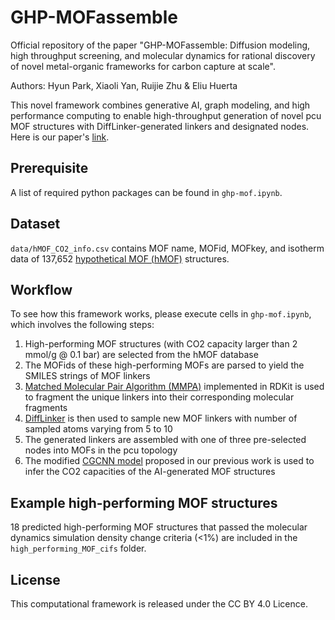 # GHP-MOFassemble

Official repository of the paper "GHP-MOFassemble: Diffusion modeling, high throughput screening, and molecular dynamics for rational discovery of novel metal-organic frameworks for carbon capture at scale".

Authors: Hyun Park, Xiaoli Yan, Ruijie Zhu & Eliu Huerta

This novel framework combines generative AI, graph modeling, and high performance computing to enable high-throughput generation of novel pcu MOF structures with DiffLinker-generated linkers and designated nodes. Here is our paper's [link](https://www.nature.com/articles/s42004-023-01090-2).

## Prerequisite

A list of required python packages can be found in `ghp-mof.ipynb`.

## Dataset

`data/hMOF_CO2_info.csv` contains MOF name, MOFid, MOFkey, and isotherm data of 137,652 [hypothetical MOF (hMOF)](https://mof.tech.northwestern.edu/databases) structures.

## Workflow
To see how this framework works, please execute cells in `ghp-mof.ipynb`, which involves the following steps:
1. High-performing MOF structures (with CO2 capacity larger than 2 mmol/g @ 0.1 bar) are selected from the hMOF database
2. The MOFids of these high-performing MOFs are parsed to yield the SMILES strings of MOF linkers
3. [Matched Molecular Pair Algorithm (MMPA)](https://www.rdkit.org/docs/source/rdkit.Chem.rdMMPA.html) implemented in RDKit is used to fragment the unique linkers into their corresponding molecular fragments
4. [DiffLinker](https://github.com/igashov/DiffLinker) is then used to sample new MOF linkers with number of sampled atoms varying from 5 to 10
5. The generated linkers are assembled with one of three pre-selected nodes into MOFs in the pcu topology
6. The modified [CGCNN model](https://iopscience.iop.org/article/10.1088/2632-2153/acd434) proposed in our previous work is used to infer the CO2 capacities of the AI-generated MOF structures

## Example high-performing MOF structures

18 predicted high-performing MOF structures that passed the molecular dynamics simulation density change criteria (<1%) are included in the `high_performing_MOF_cifs` folder.

## License

This computational framework is released under the CC BY 4.0 Licence.
